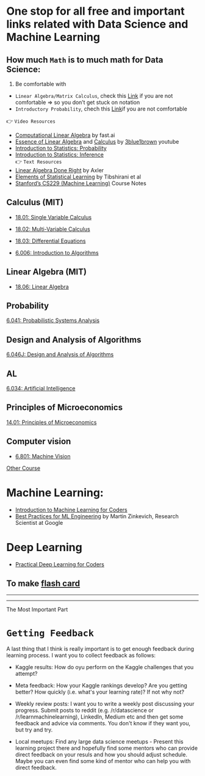 # One stop for all free and important links related with Data Science and Machine Learning

## How much `Math` is to much math for Data Science:
1. Be comfortable with
  * `Linear Algebra/Matrix Calculus`, check this [Link](http://cs229.stanford.edu/section/cs229-linalg.pdf) if you are not comfortable => so you don’t get stuck on notation
  * `Introductory Probability`, chech this [Link](http://cs229.stanford.edu/section/cs229-prob.pdf)if you are not comfortable <br>

:point_right: `Video Resources`
  * [Computational Linear Algebra](https://www.fast.ai/2017/07/17/num-lin-alg/) by fast.ai
  * [Essence of Linear Algebra](https://www.youtube.com/watch?v=kjBOesZCoqc&list=PLZHQObOWTQDPD3MizzM2xVFitgF8hE_ab) and [Calculus](https://www.youtube.com/watch?v=WUvTyaaNkzM&list=PLZHQObOWTQDMsr9K-rj53DwVRMYO3t5Yr) by [3blue1brown](https://www.youtube.com/channel/UCYO_jab_esuFRV4b17AJtAw) youtube 
  * [Introduction to Statistics: Probability](https://www.edx.org/course/introduction-statistics-probability-uc-berkeleyx-stat2-2x)
  * [Introduction to Statistics: Inference](https://www.edx.org/course/introduction-statistics-inference-uc-berkeleyx-stat2-3x)<br>
:point_right: `Text Resources`
  * [Linear Algebra Done Right](https://linear.axler.net) by Axler
  * [Elements of Statistical Learning](https://hastie.su.domains/ElemStatLearn/) by Tibshirani et al
  * [Stanford’s CS229 (Machine Learning)](http://cs229.stanford.edu/syllabus.html#opt) Course Notes
## Calculus (MIT)
* [18.01: Single Variable Calculus](https://ocw.mit.edu/courses/mathematics/18-01-single-variable-calculus-fall-2006/)
* [18.02: Multi-Variable Calculus](https://ocw.mit.edu/courses/mathematics/18-02-multivariable-calculus-fall-2007/)
* [18.03: Differential Equations](https://ocw.mit.edu/courses/mathematics/18-03-differential-equations-spring-2010/)

* [6.006: Introduction to Algorithms](https://ocw.mit.edu/courses/electrical-engineering-and-computer-science/6-006-introduction-to-algorithms-spring-2008/)

## Linear Algebra (MIT)
* [18.06: Linear Algebra](http://ocw.mit.edu/courses/mathematics/18-06-linear-algebra-spring-2010/)

## Probability
[6.041: Probabilistic Systems Analysis](https://ocw.mit.edu/courses/electrical-engineering-and-computer-science/6-041-probabilistic-systems-analysis-and-applied-probability-spring-2006/)

## Design and Analysis of Algorithms
[6.046J: Design and Analysis of Algorithms](http://stellar.mit.edu/S/course/6/sp15/6.046J/materials.html)

## AL
[6.034: Artificial Intelligence](https://ocw.mit.edu/courses/electrical-engineering-and-computer-science/6-034-artificial-intelligence-fall-2010/)

## Principles of Microeconomics
[14.01: Principles of Microeconomics](https://ocw.mit.edu/courses/economics/14-01-principles-of-microeconomics-fall-2018/)

## Computer vision
* [6.801: Machine Vision](https://ocw.mit.edu/courses/electrical-engineering-and-computer-science/6-801-machine-vision-fall-2004/index.htm)

[Other Course](https://ocw.mit.edu/courses/find-by-topic/#cat=engineering&subcat=computerscience&spec=artificialintelligence)

# Machine Learning: 
* [Introduction to Machine Learning for Coders](https://course18.fast.ai/ml)
* [Best Practices for ML Engineering](https://developers.google.com/machine-learning/guides/rules-of-ml/) by Martin Zinkevich, Research Scientist at Google

# Deep Learning
* [Practical Deep Learning for Coders](https://course.fast.ai)


## To make [flash card](https://apps.ankiweb.net)


-----
-----
The Most Important Part

# `Getting Feedback`
A last thing that I think is really important is to get enough feedback during learning process. I want you to collect feedback as follows:

* Kaggle results: How do oyu perform on the Kaggle challenges that you attempt?

* Meta feedback: How your Kaggle rankings develop? Are you getting better? How quickly (i.e. what's your learning rate)? If not why not?

* Weekly review posts: I want you to write a weekly post discussing your progress. Submit posts to reddit (e.g. /r/datascience or /r/learnmachinelearning), LinkedIn, Medium etc and then get some feedback and advice via comments. You don't know if they want you, but try and try.

* Local meetups: Find any large data science meetups - Present this learning project there and hopefully find some mentors who can provide direct feedback on your resuls and how you should adjust schedule. Maybe you can even find some kind of mentor who can help you with direct feedback.
